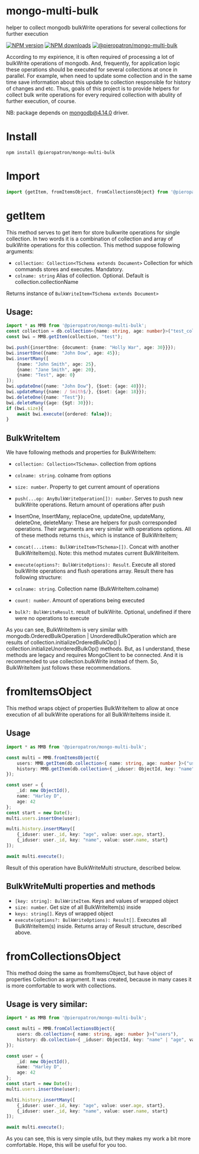 # mongo-multi-bulk

helper to collect mongodb bulkWrite operations for several collections for further execution

[![NPM version](https://img.shields.io/npm/v/@pieropatron/mongo-multi-bulk.svg?style=flat-square)](https://www.npmjs.com/package/@pieropatron/mongo-multi-bulk)
[![NPM downloads](https://img.shields.io/npm/dm/@pieropatron/mongo-multi-bulk.svg?style=flat-square)](https://www.npmjs.com/package/@pieropatron/mongo-multi-bulk)
[![@pieropatron/mongo-multi-bulk](https://snyk.io/advisor/npm-package/@pieropatron/mongo-multi-bulk/badge.svg)](https://snyk.io/advisor/npm-package/@pieropatron/mongo-multi-bulk)


According to my expirience, it is often required of processing a lot of bulkWrite operations of mongodb. And, frequently, for application logic these operations should be executed for several collections at once in parallel. For example, when need to update some collection and in the same time save information about this update to collection responsible for history of changes and etc. Thus, goals of this project is to provide helpers for collect bulk write operations for every required collection with abulity of further execution, of course.

NB: package depends on mongodb@4.14.0 driver.

# Install
`npm install @pieropatron/mongo-multi-bulk`

# Import
``` ts
import {getItem, fromItemsObject, fromCollectionsObject} from '@pieropatron/mongo-multi-bulk';
```

# getItem
This method serves to get item for store bulkwrite operations for single collection. In two words it is a combination of collection and array of bulkWrite operations for this collection. This method suppose following arguments:

* `collection: Collection<TSchema extends Document>` Collection for which commands stores and executes. Mandatory.
* `colname: string` Alias of collection. Optional. Default is collection.collectionName

Returns instance of `BulkWriteItem<TSchema extends Document>`

## Usage:
``` ts
import * as MMB from '@pieropatron/mongo-multi-bulk';
const collection = db.collection<{name: string, age: number}>("test_collection");
const bwi = MMB.getItem(collection, "test");

bwi.push({insertOne: {document: {name: "Holly War", age: 30}}});
bwi.insertOne({name: "John Dow", age: 45});
bwi.insertMany([
	{name: "John Smith", age: 25},
	{name: "Jane Smith", age: 20},
	{name: "Test", age: 0}
]);
bwi.updateOne({name: "John Dow"}, {$set: {age: 40}});
bwi.updateMany({name: / Smith$/}, {$set: {age: 18}});
bwi.deleteOne({name: "Test"});
bwi.deleteMany({age: {$gt: 30}});
if (bwi.size){
	await bwi.execute({ordered: false});
}
```

## BulkWriteItem

We have following methods and properties for BulkWriteItem:

* `collection: Collection<TSchema>`. collection from options
* `colname: string`. colname from options
* `size: number`. Property to get current amount of operations
* `push(...op: AnyBulkWriteOperation[]): number`. Serves to push new bulkWrite operations. Return amount of operations after push
* InsertOne, InsertMany, replaceOne, updateOne, updateMany, deleteOne, deleteMany: These are helpers for push corresponded operations. Their arguments are very similar with operations options. All of these methods returns `this`, which is instance of BulkWriteItem;
* `concat(...items: BulkWriteItem<TSchema>[])`. Concat with another BulkWriteItem(s). Note: this method mutates current BulkWriteItem.
* `execute(options?: BulkWriteOptions): Result`. Execute all stored bulkWrite operations and flush operations array. Result there has following structure:

* `colname: string`. Collection name (BulkWriteItem.colname)
* `count: number`. Amount of operations being executed
* `bulk?: BulkWriteResult`. result of bulkWrite. Optional, undefined if there were no operations to execute

As you can see, BulkWriteItem is very similar with mongodb.OrderedBulkOperation | UnorderedBulkOperation which are results of collection.initializeOrderedBulkOp() | collection.initializeUnorderedBulkOp() methods. But, as I understand, these methods are legacy and requires MongoClient to be connected. And it is recommended to use collection.bulkWrite instead of them. So, BulkWriteItem just follows these recommendations.

# fromItemsObject

This method wraps object of properties BulkWriteItem to allow at once execution of all bulkWrite operations for all BulkWriteItems inside it.

## Usage

``` ts
import * as MMB from '@pieropatron/mongo-multi-bulk';

const multi = MMB.fromItemsObject({
	users: MMB.getItem(db.collection<{ name: string, age: number }>("users")),
	history: MMB.getItem(db.collection<{ _iduser: ObjectId, key: "name" | "age", value: string | number, start: Date, end?: Date }>("users_history"), "history")
});

const user = {
	_id: new ObjectId(),
	name: "Harley D",
	age: 42
};
const start = new Date();
multi.users.insertOne(user);

multi.history.insertMany([
	{_iduser: user._id, key: "age", value: user.age, start},
	{_iduser: user._id, key: "name", value: user.name, start}
]);

await multi.execute();
```
Result of this operation have BulkWriteMulti structure, described below.

## BulkWriteMulti properties and methods

* `[key: string]: BulkWriteItem`. Keys and values of wrapped object
* `size: number`. Get size of all BulkWriteItem(s) inside
* `keys: string[]`. Keys of wrapped object
* `execute(options?: BulkWriteOptions): Result[]`. Executes all BulkWriteItem(s) inside. Returns array of Result structure, described above.

# fromCollectionsObject

This method doing the same as fromItemsObject, but have object of properties Collection as argument. It was created, because in many cases it is more comfortable to work with collections.

## Usage is very similar:

``` ts
import * as MMB from '@pieropatron/mongo-multi-bulk';

const multi = MMB.fromCollectionsObject({
	users: db.collection<{ name: string, age: number }>("users"),
	history: db.collection<{ _iduser: ObjectId, key: "name" | "age", value: string | number, start: Date, end?: Date }>("users_history")
});

const user = {
	_id: new ObjectId(),
	name: "Harley D",
	age: 42
};
const start = new Date();
multi.users.insertOne(user);

multi.history.insertMany([
	{_iduser: user._id, key: "age", value: user.age, start},
	{_iduser: user._id, key: "name", value: user.name, start}
]);

await multi.execute();
```

As you can see, this is very simple utils, but they makes my work a bit more comfortable. Hope, this will be useful for you too.
